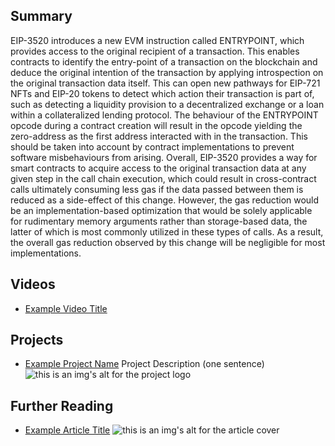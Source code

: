 ## Summary

EIP-3520 introduces a new EVM instruction called ENTRYPOINT, which provides access to the original recipient of a transaction. This enables contracts to identify the entry-point of a transaction on the blockchain and deduce the original intention of the transaction by applying introspection on the original transaction data itself. This can open new pathways for EIP-721 NFTs and EIP-20 tokens to detect which action their transaction is part of, such as detecting a liquidity provision to a decentralized exchange or a loan within a collateralized lending protocol. The behaviour of the ENTRYPOINT opcode during a contract creation will result in the opcode yielding the zero-address as the first address interacted with in the transaction. This should be taken into account by contract implementations to prevent software misbehaviours from arising. Overall, EIP-3520 provides a way for smart contracts to acquire access to the original transaction data at any given step in the call chain execution, which could result in cross-contract calls ultimately consuming less gas if the data passed between them is reduced as a side-effect of this change. However, the gas reduction would be an implementation-based optimization that would be solely applicable for rudimentary memory arguments rather than storage-based data, the latter of which is most commonly utilized in these types of calls. As a result, the overall gas reduction observed by this change will be negligible for most implementations.

## Videos

- [Example Video Title](https://www.youtube.com/watch?v=TDGq4aeevgY)

## Projects

- [Example Project Name](https://xxxx.xxx/xxxxx) Project Description (one sentence) ![this is an img's alt for the project logo](https://xxxx.xxx/project-logo.xxx)

## Further Reading

- [Example Article Title](https://xxxx.xxx/xxxxx) ![this is an img's alt for the article cover](https://xxxx.xxx/article-cover.xxx)
